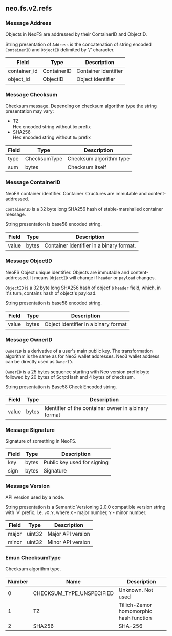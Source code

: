 ## neo.fs.v2.refs




### Message Address

Objects in NeoFS are addressed by their ContainerID and ObjectID.

String presentation of `Address` is the concatenation of string encoded
`ContainerID` and `ObjectID` delimited by '/' character.

| Field | Type | Description |
| ----- | ---- | ----------- |
| container_id | ContainerID | Container identifier |
| object_id | ObjectID | Object identifier |
   
### Message Checksum

Checksum message.
Depending on checksum algorithm type the string presentation may vary:

* TZ \
  Hex encoded string without `0x` prefix
* SHA256 \
  Hex encoded string without `0x` prefix

| Field | Type | Description |
| ----- | ---- | ----------- |
| type | ChecksumType | Checksum algorithm type |
| sum | bytes | Checksum itself |
   
### Message ContainerID

NeoFS container identifier. Container structures are immutable and
content-addressed.

`ContainerID` is a 32 byte long SHA256 hash of stable-marshalled container
message.

String presentation is base58 encoded string.

| Field | Type | Description |
| ----- | ---- | ----------- |
| value | bytes | Container identifier in a binary format. |
   
### Message ObjectID

NeoFS Object unique identifier. Objects are immutable and content-addressed.
It means `ObjectID` will change if `header` or `payload` changes.

`ObjectID` is a 32 byte long SHA256 hash of object's `header` field, which,
in it's turn, contains hash of object's payload.

String presentation is base58 encoded string.

| Field | Type | Description |
| ----- | ---- | ----------- |
| value | bytes | Object identifier in a binary format |
   
### Message OwnerID

`OwnerID` is a derivative of a user's main public key. The transformation
algorithm is the same as for Neo3 wallet addresses. Neo3 wallet address can
be directly used as `OwnerID`.

`OwnerID` is a 25 bytes sequence starting with Neo version prefix byte
followed by 20 bytes of ScrptHash and 4 bytes of checksum.

String presentation is Base58 Check Encoded string.

| Field | Type | Description |
| ----- | ---- | ----------- |
| value | bytes | Identifier of the container owner in a binary format |
   
### Message Signature

Signature of something in NeoFS.

| Field | Type | Description |
| ----- | ---- | ----------- |
| key | bytes | Public key used for signing |
| sign | bytes | Signature |
   
### Message Version

API version used by a node.

String presentation is a Semantic Versioning 2.0.0 compatible version string
with 'v' prefix. I.e. `vX.Y`, where `X` - major number, `Y` - minor number.

| Field | Type | Description |
| ----- | ---- | ----------- |
| major | uint32 | Major API version |
| minor | uint32 | Minor API version |
    
### Emun ChecksumType

Checksum algorithm type.

| Number | Name | Description |
| ------ | ---- | ----------- |
| 0 | CHECKSUM_TYPE_UNSPECIFIED | Unknown. Not used |
| 1 | TZ | Tillich-Zemor homomorphic hash function |
| 2 | SHA256 | SHA-256 |
 
